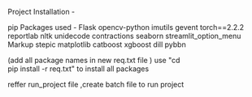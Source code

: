 Project Installation -



pip Packages used - 
Flask
opencv-python
imutils
gevent
torch==2.2.2
reportlab
nltk
unidecode
contractions
seaborn
streamlit_option_menu
Markup
stepic
matplotlib
catboost
xgboost
dill
pybbn

(add all package names in new req.txt file )
use "cd\
pip install -r req.txt" to install all packages 


reffer run_project file ,create batch file to run project 
